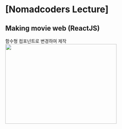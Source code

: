 # [Nomadcoders Lecture]
## Making movie web (ReactJS) 
함수형 컴포넌트로 변경하여 제작
<img src="https://user-images.githubusercontent.com/60960130/121916952-93d1db80-cd6f-11eb-9641-f5eb7955af98.gif" width="350" height="250"/>
